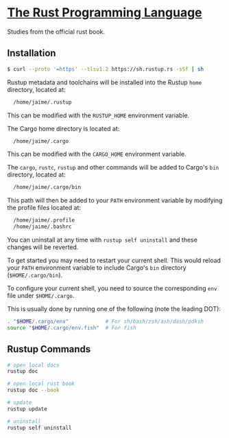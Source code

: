 # [The Rust Programming Language](https://doc.rust-lang.org/book/title-page.html)

Studies from the official rust book.

## Installation

```bash
$ curl --proto '=https' --tlsv1.2 https://sh.rustup.rs -sSf | sh
```

Rustup metadata and toolchains will be installed into the Rustup
`home` directory, located at:

```bash
  /home/jaime/.rustup
```

This can be modified with the `RUSTUP_HOME` environment variable.

The Cargo home directory is located at:

```bash
  /home/jaime/.cargo
```

This can be modified with the `CARGO_HOME` environment variable.

The `cargo`, `rustc`, `rustup` and other commands will be added to
Cargo's `bin` directory, located at:

```bash
  /home/jaime/.cargo/bin
```

This path will then be added to your `PATH` environment variable by
modifying the profile files located at:

```bash
  /home/jaime/.profile
  /home/jaime/.bashrc
```

You can uninstall at any time with `rustup self uninstall` and
these changes will be reverted.

To get started you may need to restart your current shell.
This would reload your `PATH` environment variable to include
Cargo's `bin` directory (`$HOME/.cargo/bin`).

To configure your current shell, you need to source
the corresponding `env` file under `$HOME/.cargo`.

This is usually done by running one of the following (note the leading DOT):

```bash
. "$HOME/.cargo/env"            # For sh/bash/zsh/ash/dash/pdksh
source "$HOME/.cargo/env.fish"  # For fish
```

## Rustup Commands

```bash
# open local docs
rustup doc

# open local rust book
rustup doc --book

# update
rustup update

# uninstall
rustup self uninstall
```